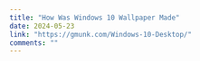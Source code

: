 ```yaml
---
title: "How Was Windows 10 Wallpaper Made"
date: 2024-05-23
link: "https://gmunk.com/Windows-10-Desktop/"
comments: ""
---
```


